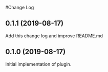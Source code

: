 #Change Log

## 0.1.1 (2019-08-17)
Add this change log and improve README.md

## 0.1.0 (2019-08-17)
Initial implementation of plugin.
